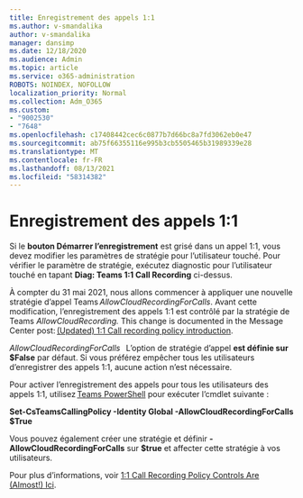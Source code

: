 ```yaml
---
title: Enregistrement des appels 1:1
ms.author: v-smandalika
author: v-smandalika
manager: dansimp
ms.date: 12/18/2020
ms.audience: Admin
ms.topic: article
ms.service: o365-administration
ROBOTS: NOINDEX, NOFOLLOW
localization_priority: Normal
ms.collection: Adm_O365
ms.custom:
- "9002530"
- "7648"
ms.openlocfilehash: c17408442cec6c0877b7d66bc8a7fd3062eb0e47
ms.sourcegitcommit: ab75f66355116e995b3cb5505465b31989339e28
ms.translationtype: MT
ms.contentlocale: fr-FR
ms.lasthandoff: 08/13/2021
ms.locfileid: "58314382"
---
```

# <a name="11-call-recording"></a>Enregistrement des appels 1:1

Si le **bouton Démarrer l’enregistrement** est grisé dans un appel 1:1, vous devez modifier les paramètres de stratégie pour l’utilisateur touché. Pour vérifier le paramètre de stratégie, exécutez diagnostic pour l’utilisateur touché en tapant **Diag: Teams 1:1 Call Recording** ci-dessus.     

À compter du 31 mai 2021, nous allons commencer à appliquer une nouvelle stratégie d’appel Teams *AllowCloudRecordingForCalls*. Avant cette modification, l’enregistrement des appels 1:1 est contrôlé par la stratégie de Teams *AllowCloudRecording.* This change is documented in the Message Center post: [(Updated) 1:1 Call recording policy introduction](https://portal.microsoft.com/Adminportal/Home?ref=MessageCenter/:/messages/MC238796).  

*AllowCloudRecordingForCalls*   L’option de stratégie d’appel **est définie sur $False** par défaut. Si vous préférez empêcher tous les utilisateurs d’enregistrer des appels 1:1, aucune action n’est nécessaire.  

Pour activer l’enregistrement des appels pour tous les utilisateurs des appels 1:1, utilisez [Teams PowerShell](https://docs.microsoft.com/microsoftteams/teams-powershell-install) pour exécuter l’cmdlet suivante : 

**Set-CsTeamsCallingPolicy -Identity Global -AllowCloudRecordingForCalls $True** 

Vous pouvez également créer une stratégie et définir **-AllowCloudRecordingForCalls** sur **$true** et affecter cette stratégie à vos utilisateurs. 

Pour plus d’informations, voir [1:1 Call Recording Policy Controls Are (Almost!) Ici](https://techcommunity.microsoft.com/t5/microsoft-teams-support/1-1-call-recording-policy-controls-are-almost-here/ba-p/2217668).
